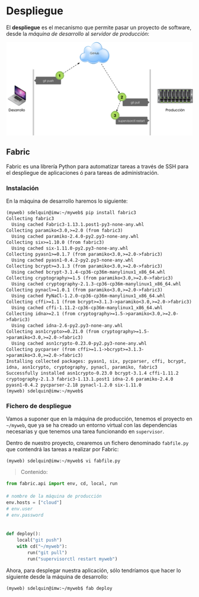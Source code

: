 # Despliegue

El **despliegue** es el mecanismo que permite pasar un proyecto de software, desde la *máquina de desarrollo* al *servidor de producción*:

![DeployFlow](img/DeployFlow.png) 

## Fabric

Fabric es una librería Python para automatizar tareas a través de SSH para el despliegue de aplicaciones ó para tareas de administración.

### Instalación

En la máquina de desarrollo haremos lo siguiente:

```console
(myweb) sdelquin@imw:~/myweb$ pip install fabric3
Collecting fabric3
  Using cached Fabric3-1.13.1.post1-py3-none-any.whl
Collecting paramiko<3.0,>=2.0 (from fabric3)
  Using cached paramiko-2.4.0-py2.py3-none-any.whl
Collecting six>=1.10.0 (from fabric3)
  Using cached six-1.11.0-py2.py3-none-any.whl
Collecting pyasn1>=0.1.7 (from paramiko<3.0,>=2.0->fabric3)
  Using cached pyasn1-0.4.2-py2.py3-none-any.whl
Collecting bcrypt>=3.1.3 (from paramiko<3.0,>=2.0->fabric3)
  Using cached bcrypt-3.1.4-cp36-cp36m-manylinux1_x86_64.whl
Collecting cryptography>=1.5 (from paramiko<3.0,>=2.0->fabric3)
  Using cached cryptography-2.1.3-cp36-cp36m-manylinux1_x86_64.whl
Collecting pynacl>=1.0.1 (from paramiko<3.0,>=2.0->fabric3)
  Using cached PyNaCl-1.2.0-cp36-cp36m-manylinux1_x86_64.whl
Collecting cffi>=1.1 (from bcrypt>=3.1.3->paramiko<3.0,>=2.0->fabric3)
  Using cached cffi-1.11.2-cp36-cp36m-manylinux1_x86_64.whl
Collecting idna>=2.1 (from cryptography>=1.5->paramiko<3.0,>=2.0->fabric3)
  Using cached idna-2.6-py2.py3-none-any.whl
Collecting asn1crypto>=0.21.0 (from cryptography>=1.5->paramiko<3.0,>=2.0->fabric3)
  Using cached asn1crypto-0.23.0-py2.py3-none-any.whl
Collecting pycparser (from cffi>=1.1->bcrypt>=3.1.3->paramiko<3.0,>=2.0->fabric3)
Installing collected packages: pyasn1, six, pycparser, cffi, bcrypt, idna, asn1crypto, cryptography, pynacl, paramiko, fabric3
Successfully installed asn1crypto-0.23.0 bcrypt-3.1.4 cffi-1.11.2 cryptography-2.1.3 fabric3-1.13.1.post1 idna-2.6 paramiko-2.4.0 pyasn1-0.4.2 pycparser-2.18 pynacl-1.2.0 six-1.11.0
(myweb) sdelquin@imw:~/myweb$
```

### Fichero de despliegue

Vamos a suponer que en la máquina de producción, tenemos el proyecto en `~/myweb`, que ya se ha creado un entorno virtual con las dependencias necesarias y que tenemos una tarea funcionando en `supervisor`.

Dentro de nuestro proyecto, crearemos un fichero denominado `fabfile.py` que contendrá las tareas a realizar por Fabric:

```console
(myweb) sdelquin@imw:~/myweb$ vi fabfile.py
```

> Contenido:
```python
from fabric.api import env, cd, local, run

# nombre de la máquina de producción
env.hosts = ["cloud"]
# env.user
# env.password


def deploy():
    local("git push")
    with cd("~/myweb"):
        run("git pull")
        run("supervisorctl restart myweb")
```

Ahora, para desplegar nuestra aplicación, sólo tendríamos que hacer lo siguiente desde la máquina de desarrollo:

```console
(myweb) sdelquin@imw:~/myweb$ fab deploy
```
